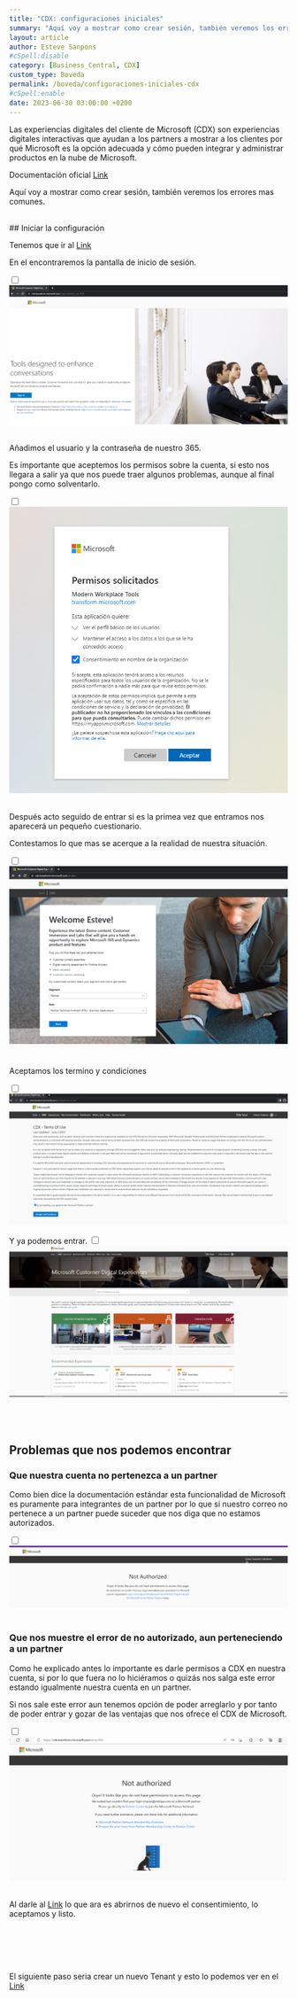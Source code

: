 ```yaml
---
title: "CDX: configuraciones iniciales"
summary: "Aquí voy a mostrar como crear sesión, también veremos los errores mas comunes."
layout: article
author: Esteve Sanpons
#cSpell:disable
category: [Business_Central, CDX]
custom_type: Boveda
permalink: /boveda/configuraciones-iniciales-cdx
#cSpell:enable
date: 2023-06-30 03:00:00 +0200
---
```


Las experiencias digitales del cliente de Microsoft (CDX) son experiencias digitales interactivas que ayudan a los partners a mostrar a los clientes por qué Microsoft es la opción adecuada y cómo pueden integrar y administrar productos en la nube de Microsoft.

Documentación oficial [Link](https://learn.microsoft.com/es-es/partner-center/mpn-demos)

Aquí voy a mostrar como crear sesión, también veremos los errores mas comunes.

<br>
## Iniciar la configuración

Tenemos que ir al [Link](https://cdx.transform.microsoft.com/)

En el encontraremos la pantalla de inicio de sesión.

<input type="checkbox" id="image-checkbox-01" class="image-checkbox">
<label for="image-checkbox-01"  class="image-label">
    <img class="img-container" src="/assets/img/articles/configuraciones-iniciales-cdx/imagen01.png">
</label>
<br><br>

Añadimos el usuario y la contraseña de nuestro 365.

Es importante que aceptemos los permisos sobre la cuenta, si esto nos llegara a salir ya que nos puede traer algunos problemas, aunque al final pongo como solventarlo.

<input type="checkbox" id="image-checkbox-02" class="image-checkbox">
<label for="image-checkbox-02"  class="image-label">
    <img class="img-container" src="/assets/img/articles/configuraciones-iniciales-cdx/imagen02.png">
</label>
<br><br>

Después acto seguido de entrar si es la primea vez que entramos nos aparecerá un pequeño cuestionario.

Contestamos lo que mas se acerque a la realidad de nuestra situación.

<input type="checkbox" id="image-checkbox-03" class="image-checkbox">
<label for="image-checkbox-03"  class="image-label">
    <img class="img-container" src="/assets/img/articles/configuraciones-iniciales-cdx/imagen03.png">
</label>
<br><br>

Aceptamos los termino y condiciones

<input type="checkbox" id="image-checkbox-04" class="image-checkbox">
<label for="image-checkbox-04"  class="image-label">
    <img class="img-container" src="/assets/img/articles/configuraciones-iniciales-cdx/imagen04.png">
</label>
<br><br>
Y ya podemos entrar.

<input type="checkbox" id="image-checkbox-05" class="image-checkbox">
<label for="image-checkbox-05"  class="image-label">
    <img class="img-container" src="/assets/img/articles/configuraciones-iniciales-cdx/imagen05.png">
</label>
<br><br><br><br>

## Problemas que nos podemos encontrar

### Que nuestra cuenta no pertenezca a un partner

Como bien dice la documentación estándar esta funcionalidad de Microsoft es puramente para integrantes de un partner por lo que si nuestro correo no pertenece a un partner puede suceder que nos diga que no estamos autorizados.

<input type="checkbox" id="image-checkbox-06" class="image-checkbox">
<label for="image-checkbox-06"  class="image-label">
    <img class="img-container" src="/assets/img/articles/configuraciones-iniciales-cdx/imagen06.png">
</label>
<br><br>

### Que nos muestre el error de no autorizado, aun perteneciendo a un partner

Como he explicado antes lo importante es darle permisos a CDX en nuestra cuenta, si por lo que fuera no lo hiciéramos o quizás nos salga este error estando igualmente nuestra cuenta en un partner.

Si nos sale este error aun tenemos opción de poder arreglarlo y por tanto de poder entrar y gozar de las ventajas que nos ofrece el CDX de Microsoft.

<input type="checkbox" id="image-checkbox-07" class="image-checkbox">
<label for="image-checkbox-07"  class="image-label">
    <img class="img-container" src="/assets/img/articles/configuraciones-iniciales-cdx/imagen07.png">
</label>
<br><br>

Al darle al [Link](https://login.microsoftonline.com/common/oauth2/authorize?response_type=id_token&prompt=consent&client_id=fe6aa35b-7da8-44fd-a44e-e2d4bafbdab5&redirect_uri=https%3A%2F%2Fcdx.transform.microsoft.com&state=a9985c9c-6c9a-4b65-a444-1e3aa90d27a4&client-request-id=6b3f4e71-ed02-406c-96f2-0a7e3c16ea98&x-client-SKU=Js&x-client-Ver=1.0.17&nonce=09492f5a-fb1a-412c-b24a-ba1704900924) lo que ara es abrirnos de nuevo el consentimiento, lo aceptamos y listo.

<br><br><br><br>

El siguiente paso seria crear un nuevo Tenant y esto lo podemos ver en el [Link](/boveda/crear-nuevo-entorno-cdx)
